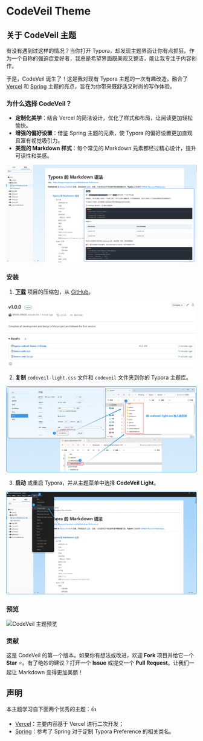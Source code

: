 # CodeVeil Theme

## 关于 CodeVeil 主题

有没有遇到过这样的情况？当你打开 Typora，却发现主题界面让你有点抓狂。作为一个自称的强迫症爱好者，我总是希望界面既美观又整洁，能让我专注于内容创作。

于是，CodeVeil 诞生了！这是我对现有 Typora 主题的一次有趣改造，融合了 [Vercel](https://theme.typoraio.cn/theme/Vercel/) 和 [Spring](https://theme.typoraio.cn/theme/SprIng/) 主题的亮点，旨在为你带来既舒适又时尚的写作体验。

### 为什么选择 CodeVeil？

- **定制化美学**：结合 Vercel 的简洁设计，优化了样式和布局，让阅读更加轻松愉快。
- **增强的偏好设置**：借鉴 Spring 主题的元素，使 Typora 的偏好设置更加直观且富有视觉吸引力。
- **美观的 Markdown 样式**：每个常见的 Markdown 元素都经过精心设计，提升可读性和美感。

![](images/codeveil.png)

### 安装

1. **[下载](https://github.com/JAVGO-STACK/typora-codeveil-theme/releases/tag/v1.0.0)** 项目的压缩包，从 [GitHub](https://github.com/JAVGO-STACK/typora-codeveil-theme/releases/tag/v1.0.0)。

![releases](images/download.png)

2. **复制** `codeveil-light.css` 文件和 `codeveil` 文件夹到你的 Typora 主题库。

![move css file](images/move-file.png)

3. **启动** 或重启 Typora，并从主题菜单中选择 **CodeVeil Light**。

![change theme](images/change-theme.png)

### 预览

![CodeVeil 主题预览](images/preview.gif)

### 贡献

这是 CodeVeil 的第一个版本。如果你有想法或改进，欢迎 **Fork** 项目并给它一个 **Star** ⭐️。有了绝妙的建议？打开一个 **Issue** 或提交一个 **Pull Request**。让我们一起让 Markdown 变得更加美丽！

## 声明

本主题学习自下面两个优秀的主题：👍

* [Vercel](https://theme.typoraio.cn/theme/Vercel/)：主要内容基于 Vercel 进行二次开发；
* [Spring](https://theme.typoraio.cn/theme/SprIng/)：参考了 Spring 对于定制 Typora Preference 的相关类名。